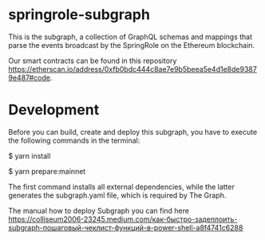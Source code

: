# springrole-subgraph

This is the subgraph, a collection of GraphQL schemas and mappings that parse the events broadcast by the SpringRole on the Ethereum blockchain.

Our smart contracts can be found in this repository https://etherscan.io/address/0xfb0bdc444c8ae7e9b5beea5e4d1e8de93879e487#code.

# Development
Before you can build, create and deploy this subgraph, you have to execute the following commands in the terminal:

$ yarn install

$ yarn prepare:mainnet

The first command installs all external dependencies, while the latter generates the subgraph.yaml file, which is required by The Graph.

The manual how to deploy Subgraph you can find here https://colliseum2006-23245.medium.com/как-быстро-задеплоить-subgraph-пошаговый-чеклист-функций-в-power-shell-a8f4741c6288
